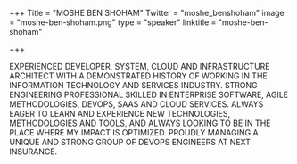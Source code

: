 +++
Title = "MOSHE BEN SHOHAM"
Twitter = "moshe_benshoham"
image = "moshe-ben-shoham.png"
type = "speaker"
linktitle = "moshe-ben-shoham"

+++

EXPERIENCED DEVELOPER, SYSTEM, CLOUD AND INFRASTRUCTURE ARCHITECT WITH A DEMONSTRATED HISTORY OF WORKING IN THE INFORMATION TECHNOLOGY AND SERVICES INDUSTRY. STRONG ENGINEERING PROFESSIONAL SKILLED IN ENTERPRISE SOFTWARE, AGILE METHODOLOGIES, DEVOPS, SAAS AND CLOUD SERVICES. ALWAYS EAGER TO LEARN AND EXPERIENCE NEW TECHNOLOGIES, METHODOLOGIES AND TOOLS, AND ALWAYS LOOKING TO BE IN THE PLACE WHERE MY IMPACT IS OPTIMIZED. PROUDLY MANAGING A UNIQUE AND STRONG GROUP OF DEVOPS ENGINEERS AT NEXT INSURANCE.
